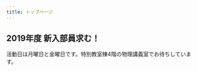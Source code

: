 ```yaml
---
title: トップページ
---
```

<h2>2019年度 新入部員求む！</h2>
活動日は月曜日と金曜日です。特別教室棟4階の物理講義室でお待ちしています。
<br>
<!--日数カウンター-->
<script type="text/javascript" src="/js/count.js" charset="utf-8"></script>
